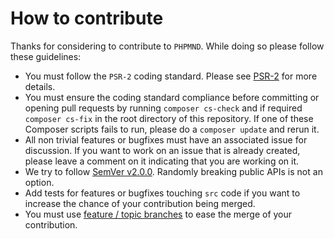 # How to contribute

Thanks for considering to contribute to `PHPMND`. While doing so please follow these guidelines:
 
 - You must follow the `PSR-2` coding standard. Please see [PSR-2](http://www.php-fig.org/psr/psr-2/) for more details.
 - You must ensure the coding standard compliance before committing or opening pull requests by running `composer cs-check` and if required `composer cs-fix` in the root directory of this repository. If one of these Composer scripts fails to run, please do a `composer update` and rerun it.
 - All non trivial features or bugfixes must have an associated issue for discussion. If you want to work on an issue that is already created, please leave a comment on it indicating that you are working on it.
 - We try to follow [SemVer v2.0.0](http://semver.org/). Randomly breaking public APIs is not an option.
 - Add tests for features or bugfixes touching `src` code if you want to increase the chance of your contribution being merged.
 - You must use [feature / topic branches](https://git-scm.com/book/en/v2/Git-Branching-Branching-Workflows) to ease the merge of your contribution.
